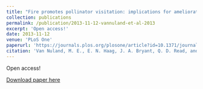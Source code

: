 ```yaml
---
title: "Fire promotes pollinator visitation: implications for ameliorating declines of pollination services"
collection: publications
permalink: /publication/2013-11-12-vannuland-et-al-2013
excerpt: 'Open access!'
date: 2013-11-12
venue: 'PLoS One'
paperurl: 'https://journals.plos.org/plosone/article?id=10.1371/journal.pone.0079853'
citation: 'Van Nuland, M. E., E. N. Haag, J. A. Bryant, Q. D. Read, and others. 2013. Fire promotes pollinator visitation: implications for ameliorating declines of pollination services. PLoS One 8:e79853. DOI: 10.1371/journal.pone.0079853'
---
```

Open access!

[Download paper here](https://journals.plos.org/plosone/article?id=10.1371/journal.pone.0079853)
